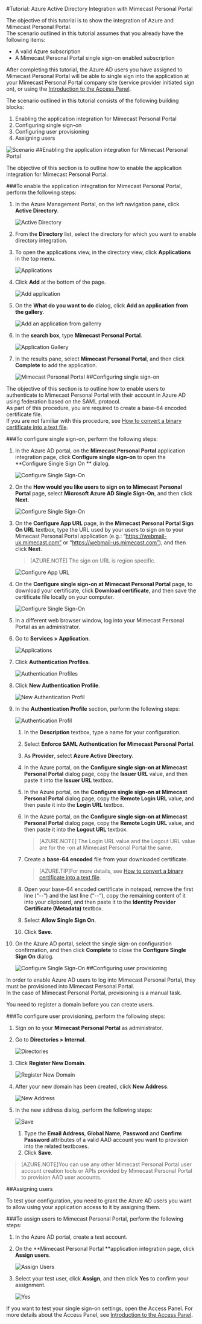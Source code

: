 <properties 
    pageTitle="Tutorial: Azure Active Directory Integration with Mimecast Personal Portal | Microsoft Azure" 
    description="Learn how to use Mimecast Personal Portal with Azure Active Directory to enable single sign-on, automated provisioning, and more!" 
    services="active-directory" 
    authors="markusvi"  
    documentationCenter="na" 
    manager="stevenpo"/>
<tags 
    ms.service="active-directory" 
    ms.devlang="na" 
    ms.topic="article" 
    ms.tgt_pltfrm="na" 
    ms.workload="identity" 
    ms.date="10/22/2015" 
    ms.author="markvi" />

#Tutorial: Azure Active Directory Integration with Mimecast Personal Portal
  
The objective of this tutorial is to show the integration of Azure and Mimecast Personal Portal.  
The scenario outlined in this tutorial assumes that you already have the following items:

-   A valid Azure subscription
-   A Mimecast Personal Portal single sign-on enabled subscription
  
After completing this tutorial, the Azure AD users you have assigned to Mimecast Personal Portal will be able to single sign into the application at your Mimecast Personal Portal company site (service provider initiated sign on), or using the [Introduction to the Access Panel](active-directory-saas-access-panel-introduction.md).
  
The scenario outlined in this tutorial consists of the following building blocks:

1.  Enabling the application integration for Mimecast Personal Portal
2.  Configuring single sign-on
3.  Configuring user provisioning
4.  Assigning users

![Scenario](./media/active-directory-saas-mimecast-personal-portal-tutorial/IC794991.png "Scenario")
##Enabling the application integration for Mimecast Personal Portal
  
The objective of this section is to outline how to enable the application integration for Mimecast Personal Portal.

###To enable the application integration for Mimecast Personal Portal, perform the following steps:

1.  In the Azure Management Portal, on the left navigation pane, click **Active Directory**.

    ![Active Directory](./media/active-directory-saas-mimecast-personal-portal-tutorial/IC700993.png "Active Directory")

2.  From the **Directory** list, select the directory for which you want to enable directory integration.

3.  To open the applications view, in the directory view, click **Applications** in the top menu.

    ![Applications](./media/active-directory-saas-mimecast-personal-portal-tutorial/IC700994.png "Applications")

4.  Click **Add** at the bottom of the page.

    ![Add application](./media/active-directory-saas-mimecast-personal-portal-tutorial/IC749321.png "Add application")

5.  On the **What do you want to do** dialog, click **Add an application from the gallery**.

    ![Add an application from gallerry](./media/active-directory-saas-mimecast-personal-portal-tutorial/IC749322.png "Add an application from gallerry")

6.  In the **search box**, type **Mimecast Personal Portal**.

    ![Application Gallery](./media/active-directory-saas-mimecast-personal-portal-tutorial/IC794992.png "Application Gallery")

7.  In the results pane, select **Mimecast Personal Portal**, and then click **Complete** to add the application.

    ![Mimecast Personal Portal](./media/active-directory-saas-mimecast-personal-portal-tutorial/IC794993.png "Mimecast Personal Portal")
##Configuring single sign-on
  
The objective of this section is to outline how to enable users to authenticate to Mimecast Personal Portal with their account in Azure AD using federation based on the SAML protocol.  
As part of this procedure, you are required to create a base-64 encoded certificate file.  
If you are not familiar with this procedure, see [How to convert a binary certificate into a text file](http://youtu.be/PlgrzUZ-Y1o).

###To configure single sign-on, perform the following steps:

1.  In the Azure AD portal, on the **Mimecast Personal Portal** application integration page, click **Configure single sign-on** to open the **Configure Single Sign On ** dialog.

    ![Configure Single Sign-On](./media/active-directory-saas-mimecast-personal-portal-tutorial/IC794994.png "Configure Single Sign-On")

2.  On the **How would you like users to sign on to Mimecast Personal Portal** page, select **Microsoft Azure AD Single Sign-On**, and then click **Next**.

    ![Configure Single Sign-On](./media/active-directory-saas-mimecast-personal-portal-tutorial/IC794995.png "Configure Single Sign-On")

3.  On the **Configure App URL** page, in the **Mimecast Personal Portal Sign On URL** textbox, type the URL used by your users to sign on to your Mimecast Personal Portal application (e.g.: “https://webmail-uk.mimecast.com” or “https://webmail-us.mimecast.com”), and then click **Next**.

    >[AZURE.NOTE] The sign on URL is region specific.

    ![Configure App URL](./media/active-directory-saas-mimecast-personal-portal-tutorial/IC794996.png "Configure App URL")

4.  On the **Configure single sign-on at Mimecast Personal Portal** page, to download your certificate, click **Download certificate**, and then save the certificate file locally on your computer.

    ![Configure Single Sign-On](./media/active-directory-saas-mimecast-personal-portal-tutorial/IC794997.png "Configure Single Sign-On")

5.  In a different web browser window, log into your Mimecast Personal Portal as an administrator.

6.  Go to **Services \> Application**.

    ![Applications](./media/active-directory-saas-mimecast-personal-portal-tutorial/IC794998.png "Applications")

7.  Click **Authentication Profiles**.

    ![Authentication Profiles](./media/active-directory-saas-mimecast-personal-portal-tutorial/IC794999.png "Authentication Profiles")

8.  Click **New Authentication Profile**.

    ![New Authentication Profil](./media/active-directory-saas-mimecast-personal-portal-tutorial/IC795000.png "New Authentication Profil")

9.  In the **Authentication Profile** section, perform the following steps:

    ![Authentication Profil](./media/active-directory-saas-mimecast-personal-portal-tutorial/IC795001.png "Authentication Profil")

    1.  In the **Description** textbox, type a name for your configuration.
    2.  Select **Enforce SAML Authentication for Mimecast Personal Portal**.
    3.  As **Provider**, select **Azure Active Directory**.
    4.  In the Azure portal, on the **Configure single sign-on at Mimecast Personal Portal** dialog page, copy the **Issuer URL** value, and then paste it into the **Issuer URL** textbox.
    5.  In the Azure portal, on the **Configure single sign-on at Mimecast Personal Portal** dialog page, copy the **Remote Login URL** value, and then paste it into the **Login URL** textbox.
    6.  In the Azure portal, on the **Configure single sign-on at Mimecast Personal Portal** dialog page, copy the **Remote Login URL** value, and then paste it into the **Logout URL** textbox.  

        >[AZURE.NOTE] The Login URL value and the Logout URL value are for the -on at Mimecast Personal Portal the same.

    7.  Create a **base-64 encoded** file from your downloaded certificate.  

        >[AZURE.TIP]For more details, see [How to convert a binary certificate into a text file](http://youtu.be/PlgrzUZ-Y1o).

    8.  Open your base-64 encoded certificate in notepad, remove the first line (“*--*“) and the last line (“*--*“), copy the remaining content of it into your clipboard, and then paste it to the **Identity Provider Certificate (Metadata)** textbox.
    9.  Select **Allow Single Sign On**.
    10. Click **Save**.

10. On the Azure AD portal, select the single sign-on configuration confirmation, and then click **Complete** to close the **Configure Single Sign On** dialog.

    ![Configure Single Sign-On](./media/active-directory-saas-mimecast-personal-portal-tutorial/IC795002.png "Configure Single Sign-On")
##Configuring user provisioning
  
In order to enable Azure AD users to log into Mimecast Personal Portal, they must be provisioned into Mimecast Personal Portal.  
In the case of Mimecast Personal Portal, provisioning is a manual task.
  
You need to register a domain before you can create users.

###To configure user provisioning, perform the following steps:

1.  Sign on to your **Mimecast Personal Portal** as administrator.

2.  Go to **Directories \> Internal**.

    ![Directories](./media/active-directory-saas-mimecast-personal-portal-tutorial/IC795003.png "Directories")

3.  Click **Register New Domain**.

    ![Register New Domain](./media/active-directory-saas-mimecast-personal-portal-tutorial/IC795004.png "Register New Domain")

4.  After your new domain has been created, click **New Address**.

    ![New Address](./media/active-directory-saas-mimecast-personal-portal-tutorial/IC795005.png "New Address")

5.  In the new address dialog, perform the following steps:

    ![Save](./media/active-directory-saas-mimecast-personal-portal-tutorial/IC795006.png "Save")

    1.  Type the **Email Address**, **Global Name**, **Password** and **Confirm Password** attributes of a valid AAD account you want to provision into the related textboxes.
    2.  Click **Save**.

>[AZURE.NOTE]You can use any other Mimecast Personal Portal user account creation tools or APIs provided by Mimecast Personal Portal to provision AAD user accounts.

##Assigning users

To test your configuration, you need to grant the Azure AD users you want to allow using your application access to it by assigning them.

###To assign users to Mimecast Personal Portal, perform the following steps:

1.  In the Azure AD portal, create a test account.

2.  On the **Mimecast Personal Portal **application integration page, click **Assign users**.

    ![Assign Users](./media/active-directory-saas-mimecast-personal-portal-tutorial/IC795007.png "Assign Users")

3.  Select your test user, click **Assign**, and then click **Yes** to confirm your assignment.

    ![Yes](./media/active-directory-saas-mimecast-personal-portal-tutorial/IC767830.png "Yes")
  
If you want to test your single sign-on settings, open the Access Panel. For more details about the Access Panel, see [Introduction to the Access Panel](active-directory-saas-access-panel-introduction.md).
